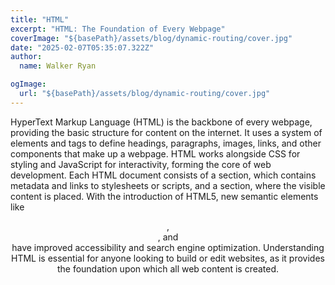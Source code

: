 ```yaml
---
title: "HTML"
excerpt: "HTML: The Foundation of Every Webpage"
coverImage: "${basePath}/assets/blog/dynamic-routing/cover.jpg"
date: "2025-02-07T05:35:07.322Z"
author:
  name: Walker Ryan

ogImage:
  url: "${basePath}/assets/blog/dynamic-routing/cover.jpg"
---
```


HyperText Markup Language (HTML) is the backbone of every webpage, providing the basic structure for content on the internet. It uses a system of elements and tags to define headings, paragraphs, images, links, and other components that make up a webpage. HTML works alongside CSS for styling and JavaScript for interactivity, forming the core of web development. Each HTML document consists of a <head> section, which contains metadata and links to stylesheets or scripts, and a <body> section, where the visible content is placed. With the introduction of HTML5, new semantic elements like <header>, <section>, and <footer> have improved accessibility and search engine optimization. Understanding HTML is essential for anyone looking to build or edit websites, as it provides the foundation upon which all web content is created.
